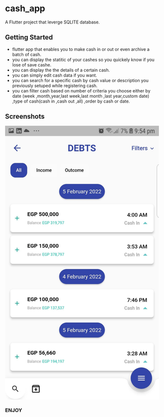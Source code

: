 # cash_app

A Flutter project that leverge SQLITE database.

## Getting Started
* flutter app that enables you to make cash in or out or even archive a batch of cash.
* you can display the statitic of your cashes so you quickely know if you lose of save cashe.
* you can display the the details of a certain cash.
* you can simply edit cash data if you want.
* you can search for a specific cash by cash value or description you previously setuped while registering cash.
* you can filter cash based on number of criteria you choose either by date (week ,month,year,last week,last month ,last year,custom date)
,type of cash(cash in ,cash out ,all) ,order by cash or date.

 ## Screenshots

![Main Screen ](https://github.com/AbdelrhmanSror/cash_app/blob/master/06FB73D0-B7A7-4C97-9B0B-A41E4E5F5BED.jpeg)




### ENJOY
